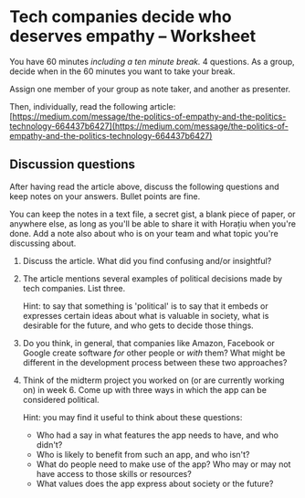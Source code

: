 # Tech companies decide who deserves empathy – Worksheet

You have 60 minutes _including a ten minute break._ 4 questions.
As a group, decide when in the 60 minutes you want to take your break.

Assign one member of your group as note taker, and another as presenter.

Then, individually, read the following article:
[https://medium.com/message/the-politics-of-empathy-and-the-politics-technology-664437b6427](https://medium.com/message/the-politics-of-empathy-and-the-politics-technology-664437b6427)

## Discussion questions

After having read the article above, discuss the following questions and keep
notes on your answers. Bullet points are fine.

You can keep the notes in a text file, a secret gist, a blank piece of paper, or
anywhere else, as long as you'll be able to share it with Horațiu when you're
done. Add a note also about who is on your team and what topic you're discussing
about.

1. Discuss the article. What did you find confusing and/or insightful?

2. The article mentions several examples of political decisions made by tech
   companies. List three.

   Hint: to say that something is 'political' is to say that it embeds or
   expresses certain ideas about what is valuable in society, what is desirable
   for the future, and who gets to decide those things.

3. Do you think, in general, that companies like Amazon, Facebook or Google
   create software _for_ other people or _with_ them? What might be different in
   the development process between these two approaches?

4. Think of the midterm project you worked on (or are currently working on) in
   week 6. Come up with three ways in which the app can be considered political.

   Hint: you may find it useful to think about these questions:

    - Who had a say in what features the app needs to have, and who didn't?
    - Who is likely to benefit from such an app, and who isn't?
    - What do people need to make use of the app? Who may or may not have access
      to those skills or resources?
    - What values does the app express about society or the future?

